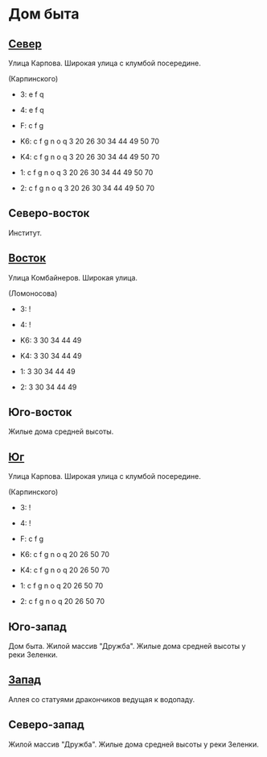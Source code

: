 # Дом быта

## [Север](./10545060.md)

Улица Карпова.
Широкая улица с клумбой посередине.

(Карпинского)

* 3:    e   f   q
* 4:    e   f   q
* F:    c   f   g

* K6:   c   f   g   n   o   q
        3   20  26  30  34  44  49  50  70
* K4:   c   f   g   n   o   q
        3   20  26  30  34  44  49  50  70
* 1:    c   f   g   n   o   q
        3   20  26  30  34  44  49  50  70
* 2:    c   f   g   n   o   q
        3   20  26  30  34  44  49  50  70

## Северо-восток

Институт.

## [Восток](./10555065.md)

Улица Комбайнеров.
Широкая улица.

(Ломоносова)

* 3:    !
* 4:    !

* K6:   3   30  34  44  49
* K4:   3   30  34  44  49
* 1:    3   30  34  44  49
* 2:    3   30  34  44  49

## Юго-восток

Жилые дома средней высоты.

## [Юг](./10545070.md)

Улица Карпова.
Широкая улица с клумбой посередине.

(Карпинского)

* 3:    !
* 4:    !
* F:    c   f   g

* K6:   c   f   g   n   o   q
        20  26  50  70
* K4:   c   f   g   n   o   q
        20  26  50  70
* 1:    c   f   g   n   o   q
        20  26  50  70
* 2:    c   f   g   n   o   q
        20  26  50  70

## Юго-запад

Дом быта.
Жилой массив "Дружба".
Жилые дома средней высоты у реки Зеленки.

## [Запад](./10540065.md)

Аллея со статуями дракончиков ведущая к водопаду.

## Северо-запад

Жилой массив "Дружба".
Жилые дома средней высоты у реки Зеленки.
